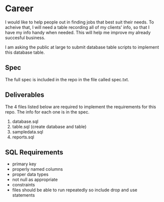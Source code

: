 # Career
I would like to help people out in finding jobs that best suit their needs. To acheive that, I will need a table recording all of my clients' info, so that I have my info handy when needed. This will help me improve my already succesful business.

I am asking the public at large to submit database table scripts to implement this database table.

## Spec
The full spec is included in the repo in the file called spec.txt.

## Deliverables
The 4 files listed below are required to implement the requirements for this repo. The info for each one is in the spec.
1. database.sql
2. table.sql (create database and table)
3. sampledata.sql
4. reports.sql

## SQL Requirements
- primary key
- properly named columns
- proper data types
- not null as appropriate
- constraints
- files should be able to run repeatedly so include drop and use statements
